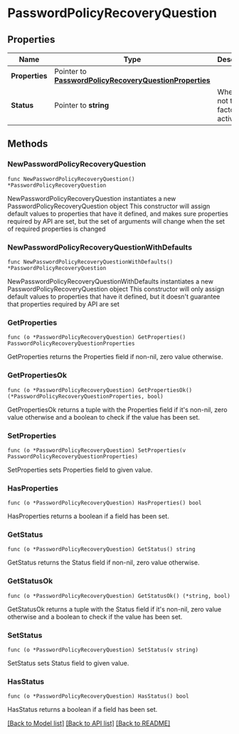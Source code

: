 # PasswordPolicyRecoveryQuestion

## Properties

Name | Type | Description | Notes
------------ | ------------- | ------------- | -------------
**Properties** | Pointer to [**PasswordPolicyRecoveryQuestionProperties**](PasswordPolicyRecoveryQuestionProperties.md) |  | [optional] 
**Status** | Pointer to **string** | Whether or not the factor is active | [optional] 

## Methods

### NewPasswordPolicyRecoveryQuestion

`func NewPasswordPolicyRecoveryQuestion() *PasswordPolicyRecoveryQuestion`

NewPasswordPolicyRecoveryQuestion instantiates a new PasswordPolicyRecoveryQuestion object
This constructor will assign default values to properties that have it defined,
and makes sure properties required by API are set, but the set of arguments
will change when the set of required properties is changed

### NewPasswordPolicyRecoveryQuestionWithDefaults

`func NewPasswordPolicyRecoveryQuestionWithDefaults() *PasswordPolicyRecoveryQuestion`

NewPasswordPolicyRecoveryQuestionWithDefaults instantiates a new PasswordPolicyRecoveryQuestion object
This constructor will only assign default values to properties that have it defined,
but it doesn't guarantee that properties required by API are set

### GetProperties

`func (o *PasswordPolicyRecoveryQuestion) GetProperties() PasswordPolicyRecoveryQuestionProperties`

GetProperties returns the Properties field if non-nil, zero value otherwise.

### GetPropertiesOk

`func (o *PasswordPolicyRecoveryQuestion) GetPropertiesOk() (*PasswordPolicyRecoveryQuestionProperties, bool)`

GetPropertiesOk returns a tuple with the Properties field if it's non-nil, zero value otherwise
and a boolean to check if the value has been set.

### SetProperties

`func (o *PasswordPolicyRecoveryQuestion) SetProperties(v PasswordPolicyRecoveryQuestionProperties)`

SetProperties sets Properties field to given value.

### HasProperties

`func (o *PasswordPolicyRecoveryQuestion) HasProperties() bool`

HasProperties returns a boolean if a field has been set.

### GetStatus

`func (o *PasswordPolicyRecoveryQuestion) GetStatus() string`

GetStatus returns the Status field if non-nil, zero value otherwise.

### GetStatusOk

`func (o *PasswordPolicyRecoveryQuestion) GetStatusOk() (*string, bool)`

GetStatusOk returns a tuple with the Status field if it's non-nil, zero value otherwise
and a boolean to check if the value has been set.

### SetStatus

`func (o *PasswordPolicyRecoveryQuestion) SetStatus(v string)`

SetStatus sets Status field to given value.

### HasStatus

`func (o *PasswordPolicyRecoveryQuestion) HasStatus() bool`

HasStatus returns a boolean if a field has been set.


[[Back to Model list]](../README.md#documentation-for-models) [[Back to API list]](../README.md#documentation-for-api-endpoints) [[Back to README]](../README.md)


